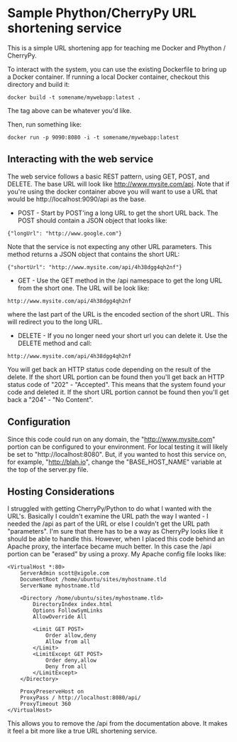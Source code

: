 # Sample Phython/CherryPy URL shortening service

This is a simple URL shortening app for teaching me Docker and
Phython / CherryPy.

To interact with the system, you can use the existing Dockerfile
to bring up a Docker container.  If running a local Docker container,
checkout this directory and build it:

`docker build -t somename/mywebapp:latest .`

The tag above can be whatever you'd like.

Then, run something like:

`docker run -p 9090:8080 -i -t somename/mywebapp:latest`

## Interacting with the web service
The web service follows a basic REST pattern, using GET, POST, and DELETE.
The base URL will look like http://www.mysite.com/api.  Note that if you're
using the docker container above you will want to use a URL that would be
http://localhost:9090/api as the base.

* POST - Start by POST'ing a long URL to get the short URL back.  The POST should 
contain a JSON object that looks like:

`{"longUrl": "http://www.google.com"}`

Note that the service is not expecting any other URL parameters.  This method
returns a JSON object that contains the short URL:

`{"shortUrl": "http://www.mysite.com/api/4h38dgg4qh2nf"}`

* GET - Use the GET method in the /api namespace to get the long URL
from the short one.  The URL will be look like:

`http://www.mysite.com/api/4h38dgg4qh2nf`

where the last part of the URL is the encoded section of the short URL.
This will redirect you to the long URL.

* DELETE - If you no longer need your short url you can delete it.  Use
the DELETE method and call:

`http://www.mysite.com/api/4h38dgg4qh2nf`

You will get back an HTTP status code depending on the result of the
delete.  If the short URL portion can be found then you'll get back an
HTTP status code of "202" - "Accepted".  This means that the system
found your code and deleted it.  If the short URL portion cannot be
found then you'll get back a "204" - "No Content".

## Configuration
Since this code could run on any domain, the "http://www.mysite.com" portion
can be configured to your environment.  For local testing it will likely
be set to "http://localhost:8080".  But, if you wanted to host this service
on, for example, "http://blah.io", change the "BASE_HOST_NAME" variable at the
top of the server.py file.

## Hosting Considerations
I struggled with getting CherryPy/Python to do what I wanted with the URL's.
Basically I couldn't examine the URL path the way I wanted - I needed the /api
as part of the URL or else I couldn't get the URL path "parameters".
I'm sure that there has to be a way as CherryPy looks like it should be able
to handle this.  However, when I placed this code behind an Apache proxy,
the interface became much better.  In this case the /api portion can be "erased"
by using a proxy.  My Apache config file looks like:


```
<VirtualHost *:80>
    ServerAdmin scott@xigole.com
    DocumentRoot /home/ubuntu/sites/myhostname.tld
    ServerName myhostname.tld

    <Directory /home/ubuntu/sites/myhostname.tld>
        DirectoryIndex index.html
        Options FollowSymLinks
        AllowOverride All

        <Limit GET POST>
            Order allow,deny
            Allow from all
        </Limit>
        <LimitExcept GET POST>
            Order deny,allow
            Deny from all
        </LimitExcept>
    </Directory>

    ProxyPreserveHost on
    ProxyPass / http://localhost:8080/api/
    ProxyTimeout 360
</VirtualHost>
```

This allows you to remove the /api from the documentation above.  It makes it feel
a bit more like a true URL shortening service.

